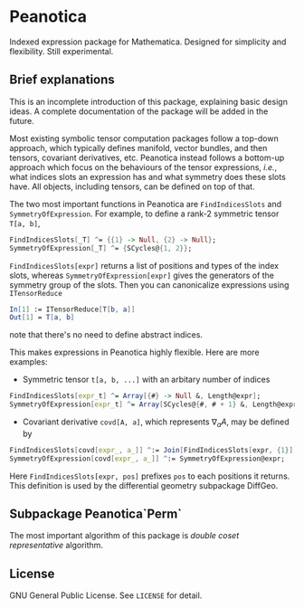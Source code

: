 # Peanotica

Indexed expression package for Mathematica. Designed for simplicity and flexibility. Still experimental.

## Brief explanations
This is an incomplete introduction of this package, explaining basic design ideas. A complete documentation of the package will be added in the future.

Most existing symbolic tensor computation packages follow a top-down approach, which typically defines manifold, vector bundles, and then tensors, covariant derivatives, etc. Peanotica instead follows a bottom-up approach which focus on the behaviours of the tensor expressions, *i.e.*, what indices slots an expression has and what symmetry does these slots have. All objects, including tensors, can be defined on top of that.

The two most important functions in Peanotica are `FindIndicesSlots` and `SymmetryOfExpression`. For example, to define a rank-2 symmetric tensor `T[a, b]`,
```mathematica
FindIndicesSlots[_T] ^= {{1} -> Null, {2} -> Null};
SymmetryOfExpression[_T] ^= {SCycles@{1, 2}};
```
`FindIndicesSlots[expr]` returns a list of positions and types of the index slots, whereas `SymmetryOfExpression[expr]` gives the generators of the symmetry group of the slots. Then you can canonicalize expressions using `ITensorReduce`
```mathematica
In[1] := ITensorReduce[T[b, a]]
Out[1] = T[a, b]
```
note that there's no need to define abstract indices.

This makes expressions in Peanotica highly flexible. Here are more examples:
* Symmetric tensor `t[a, b, ...]` with an arbitary number of indices
```mathematica
FindIndicesSlots[expr_t] ^= Array[{#} -> Null &, Length@expr];
SymmetryOfExpression[expr_t] ^= Array[SCycles@{#, # + 1} &, Length@expr - 1];
```
* Covariant derivative `covd[A, a]`, which represents $\nabla_a A$, may be defined by
```mathematica
FindIndicesSlots[covd[expr_, a_]] ^:= Join[FindIndicesSlots[expr, {1}], {{2} -> Null}];
SymmetryOfExpression[covd[expr_, a_]] ^:= SymmetryOfExpression@expr;
```
Here `FindIndicesSlots[expr, pos]` prefixes `pos` to each positions it returns. This definition is used by the differential geometry subpackage DiffGeo.

## Subpackage Peanotica\`Perm\`
The most important algorithm of this package is *double coset representative* algorithm.

## License
GNU General Public License. See `LICENSE` for detail.
